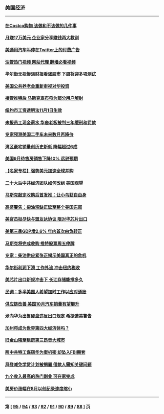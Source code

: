 ### 美国经济
---
#### [在Costco购物 该做和不该做的几件事](../../pages/ncid1078158/n13827941.md?10302045) 
#### [月赚17万美元 企业家分享赚钱两大教训](../../pages/ncid1078158/n13846299.md?10302045) 
#### [美通用汽车叫停在Twitter上的付费广告](../../pages/ncid1078158/n13855522.md?10302045) 
#### [油管热门视频 网站代理 翻墙必看视频](http://132.145.103.77:81/youtube.html?10302045)
#### [华尔街无视惨淡财报看涨股市 下周将迎多项测试](../../pages/ncid1078158/n13855494.md?10302045) 
#### [美国公共养老金重新审视对华投资](../../pages/ncid1078158/n13855415.md?10302045) 
#### [接管推特后 马斯克宣布将为部分用户解封](../../pages/ncid1078158/n13855411.md?10302045) 
#### [纽约市工资透明法11月1日生效](../../pages/ncid1078158/n13855153.md?10302045) 
#### [未报员工现金薪水 华裔老板被判三年缓刑和罚款](../../pages/ncid1078158/n13855143.md?10302045) 
#### [专家预测美国二手车未来数月再降价](../../pages/ncid1078158/n13855166.md?10302045) 
#### [湾区豪宅销量创历史新低 降幅超过6成](../../pages/ncid1078158/n13855079.md?10302045) 
#### [美国9月待售房销售下降10% 远逊预期](../../pages/ncid1078158/n13855001.md?10302045) 
#### [【名家专栏】强势美元加速全球并购](../../pages/ncid1078158/n13854793.md?10302045) 
#### [二十大后中共经济团队如何改组 美国观望](../../pages/ncid1078158/n13854967.md?10302045) 
#### [马斯克敲定收购后首发推：让小鸟获自由身](../../pages/ncid1078158/n13854726.md?10302045) 
#### [高盛警告：柴油短缺正延至整个美国东部](../../pages/ncid1078158/n13854641.md?10302045) 
#### [美官员拟尽快与盟友达协议 限对华芯片出口](../../pages/ncid1078158/n13854250.md?10302045) 
#### [美第三季GDP增2.6% 年内首次由负转正](../../pages/ncid1078158/n13854063.md?10302045) 
#### [马斯克将完成收购 推特股票周五停牌](../../pages/ncid1078158/n13853984.md?10302045) 
#### [专家：柴油供应紧张正揭示美国真正的危机](../../pages/ncid1078158/n13853562.md?10302045) 
#### [华尔街利润下滑 工作外流 冲击纽约税收](../../pages/ncid1078158/n13853631.md?10302045) 
#### [美芯片出口新规冲击下 长江存储能撑多久](../../pages/ncid1078158/n13853534.md?10302045) 
#### [民调：多半美国人希望加时工作以应对通胀](../../pages/ncid1078158/n13853477.md?10302045) 
#### [供应链改善 美国10月汽车销量有望攀升](../../pages/ncid1078158/n13853459.md?10302045) 
#### [涉向华为出售硬盘违反出口规定 希捷遭美警告](../../pages/ncid1078158/n13853447.md?10302045) 
#### [加州将成为世界第四大经济体吗？](../../pages/ncid1078158/n13853043.md?10302045) 
#### [旧金山降至租房第三昂贵大城市](../../pages/ncid1078158/n13852975.md?10302045) 
#### [两中共特工谋窃华为案机密 却坠入FBI圈套](../../pages/ncid1078158/n13852895.md?10302045) 
#### [拜登减免学贷计划被搁置 借款人需知关键问题](../../pages/ncid1078158/n13852793.md?10302045) 
#### [九个收入最高的热门副业 可在家完成](../../pages/ncid1078158/n13851097.md?10302045) 
#### [美房价涨幅在8月以创纪录速度缩小](../../pages/ncid1078158/n13852739.md?10302045) 

---
#### 第 [ [95](./95.md?10302045) / [94](./94.md?10302045) / [93](./93.md?10302045) / [92](./92.md?10302045) / [91](./91.md?10302045) / [90](./90.md?10302045) / [89](./89.md?10302045) / [88](./88.md?10302045) ] 页
